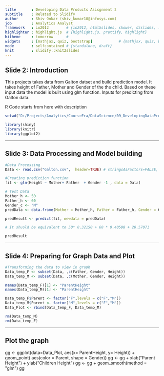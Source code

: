 ```yaml
---
title       : Developing Data Products Asisgnment 2
subtitle    : Related to Slidify
author      : Shiv Onkar (shiv_kumar10@infosys.com)
job         : Analytics Analyst
framework   : io2012        # {io2012, html5slides, shower, dzslides, ...}
highlighter : highlight.js  # {highlight.js, prettify, highlight}
hitheme     : tomorrow      # 
widgets     : [mathjax, quiz, bootstrap]            # {mathjax, quiz, bootstrap}
mode        : selfcontained # {standalone, draft}
knit        : slidify::knit2slides
---
```


## Slide 2: Introduction

This projects takes data from Galton datset and build prediction model. It takes height of Father, Mother and Gender of the the child. Based on these input data the model is built using glm function. Inputs for predicting from Galton data.

R Code starts from here with description

```r
setwd("D:/Projects/Analytics/CourseEra/DataScience/09_DevelopingDataProducts/Proj")

library(shiny)
library(knitr)
library(ggplot2)

```

---

## Slide 3: Data Processing and Model building

```r
#Data Processing
Data <- read.csv("Galton.csv",  header=TRUE) # stringsAsFactors=FALSE, , na.strings = "?", dec = "."

#Creating prediction function
fit <- glm(Height ~ Mother+ Father  + Gender -1 , data = Data)

# Test Data
Mother_h <- 50
Father_h <- 60
Gender_c <- "M"
predData <- data.frame(Mother = Mother_h, Father = Father_h, Gender = Gender_c)

predResult <- predict(fit, newdata = predData)

# It shuold be equivalent to 50* 0.32150 + 60 * 0.40598 + 20.57071

predResult

```

---

## Slide 4: Preparing for Graph Data and Plot

```r
#Transforming the data to view in graph
Data_temp_F <- subset(Data, ,c(Father, Gender, Height))
Data_temp_M <- subset(Data, ,c(Mother, Gender, Height))

names(Data_temp_F)[1] <- "ParentHeight"
names(Data_temp_M)[1] <- "ParentHeight"

Data_temp_F$Parent <- factor("F",levels = c("F","M"))
Data_temp_M$Parent <- factor("M",levels = c("F","M"))
Data_Plot <- rbind(Data_temp_F, Data_temp_M)

rm(Data_temp_M)
rm(Data_temp_F)


```

---

## Plot the graph

gg <- ggplot(data=Data_Plot, aes(x= ParentHeight, y= Height)) +  geom_point( aes(color = Parent, shape = Gender)) 
gg <- gg + xlab("Parent Height") + ylab("Children Height")
gg <- gg + geom_smooth(method = "glm")
gg
